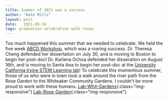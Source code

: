 ```yaml
---
title: Summer of 2021 was a success
author: "Kate Mills"
layout: post
date:   2021-08-18
tags: graduation celebration walk roses
---
```


Too much happened this summer that we needed to celebrate. We held the five week [ABCD Workshop](https://abcdworkshop.github.io), which was a roaring success. Dr. Theresa Cheng defended her dissertation on July 30, and is moving to Boston to begin her post-doc! Dr. Karlena Ochoa defended her disseration on August 16th, and is moving to Santa Ana to begin her post-doc at the [University California Irvine STEM Learning lab](https://sites.uci.edu/ucistemlearninglab/)! To celebrate this momentous summer, those of us who were in town took a walk around the river path from the Rose Garden to the Whiteaker Community Gardens. I couldn't be more proud to work with these humans. 
[Lab-Whit-Gardens](/images/gallery/2021/LabinWhitGardens.png){:class="img-responsive"}
[Lab-Rose-Garden](/images/gallery/2021/labwalkrosegarden.png){:class="img-responsive"}
